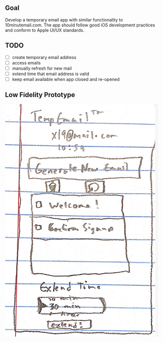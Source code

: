 Goal
---
Develop a temporary email app with similar functionality to 10minutemail.com. The app should follow
good iOS development practices and conform to Apple UI/UX standards. 

TODO
---
- [ ] create temporary email address
- [ ] access emails
- [ ] manually refresh for new mail
- [ ] extend time that email address is valid
- [ ] keep email available when app closed and re-opened

Low Fidelity Prototype
---
![](prototypes/Low_Fidelity.jpg)
